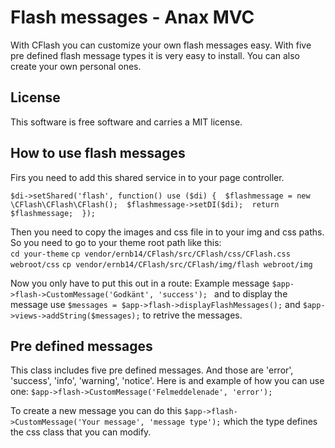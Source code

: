 Flash messages - Anax MVC
=========================

With CFlash you can customize your own flash messages easy. With five pre defined flash message types it is very easy to install. You can also create your own personal ones.

License
-------

This software is free software and carries a MIT license.

How to use flash messages
-------------------------

Firs you need to add this shared service in to your page controller.

`$di->setShared('flash', function() use ($di) { 
    $flashmessage = new \CFlash\CFlash\CFlash(); 
    $flashmessage->setDI($di); 
    return $flashmessage; 
});`

Then you need to copy the images and css file in to your img and css paths. So you need to go to your theme root path like this:  
`cd your-theme`
`cp vendor/ernb14/CFlash/src/CFlash/css/CFlash.css webroot/css`
`cp vendor/ernb14/CFlash/src/CFlash/img/flash webroot/img`

Now you only have to put this out in a route: 
Example message `$app->flash->CustomMessage('Godkänt', 'success'); ` and to display the message use `$messages = $app->flash->displayFlashMessages();` and `$app->views->addString($messages);`  to retrive the messages.

Pre defined messages
-------------------------
This class includes five pre defined messages. And those are 'error', 'success', 'info', 'warning', 'notice'. Here is and example of how you can use one: `$app->flash->CustomMessage('Felmeddelenade', 'error');`   

To create a new message you can do this `$app->flash->CustomMessage('Your message', 'message type');` which the type defines the css class that you can modify.
	